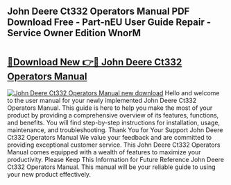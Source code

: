 ## John Deere Ct332 Operators Manual PDF Download Free - Part-nEU User Guide Repair - Service Owner Edition WnorM

# <h2><a href="http://bc92408.oget.top/?id=John+Deere+Ct332+Operators+Manual">🔗Download New 👉🔴 John Deere Ct332 Operators Manual</a></h2>

[![John Deere Ct332 Operators Manual new download](https://i.imgur.com/5g1atiW.png)](http://bc92408.oget.top/?id=John+Deere+Ct332+Operators+Manual)
Hello and welcome to the user manual for your newly implemented John Deere Ct332 Operators Manual. This guide is here to help you make the most of your product by providing a comprehensive overview of its features, functions, and benefits. You will find step-by-step instructions for installation, usage, maintenance, and troubleshooting. Thank You for Your Support John Deere Ct332 Operators Manual We value your feedback and are committed to providing exceptional customer service. This John Deere Ct332 Operators Manual comes equipped with a wealth of features to maximize your productivity. Please Keep This Information for Future Reference John Deere Ct332 Operators Manual. This manual will be your reliable guide to using your new product effectively.
